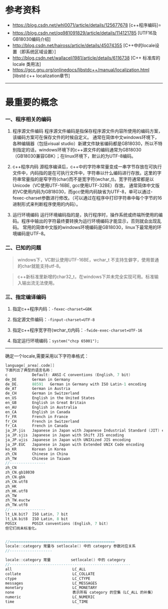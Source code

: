 # 参考资料
- https://blog.csdn.net/whl0071/article/details/125677678 [c++程序编码]⭐
- https://blog.csdn.net/qq981091829/article/details/114121785 [UTF16及GB18030编码介绍]
- http://blog.csdn.net/haiross/article/details/45074355 [C++中的locale设置（即系统区域设置）]
- http://blog.csdn.net/wallaceli1981/article/details/6116738 [C++ 标准库的 locale 类用法]
- https://gcc.gnu.org/onlinedocs/libstdc++/manual/localization.html [libstd c++ localization章节]

----

# 最重要的概念

### 一、程序相关的编码

1. 程序源文件编码 
    程序源文件编码是指保存程序源文件内容所使用的编码方案，该编码方案可在保存文件的时候自定义。 
    通常在简体中文windows环境下，各种编辑器（包括visual studio）新建文件缺省编码都是GB18030，所以不特别指定的话，windows环境下的c++源文件的编码通常为GB18030（GB18030兼容GBK）；在linux环境下，默认的为UTF-8编码。

2. c++程序内码 
    源程序编译后，c++中的字符串常量变成一串字节存放在可执行文件中，内码指的是在可执行文件中，字符串以什么编码进行存放。这里的字符串常量指的是窄字符(char)而不是宽字符(wchar_t)。宽字符通常都是以Unicode（VC使用UTF-16BE, gcc使用UTF-32BE）存放。 
    通常简体中文版的VC使用内码为GB18030，而gcc使用内码缺省为UTF-8，单可以通过-fexec-charset参数进行修改。（可以通过在程序中打印字符串中每个字节的16进制形式来判断程序使用的内码）。

3. 运行环境编码 
    运行环境编码指的是，执行程序时，操作系统或终端所使用的编码。程序中输出的字符最终要转换为运行环境编码才能显示，否则就会出现乱码。 
    常用的简体中文版的windows环境编码是GB18030，linux下最常用的环境编码是UTF-8。
    
### 二、已知的问题

> windows下，VC默认使用UTF-16BE，wchar_t 不支持生僻字，使用普通的char就能支持utf-8。

> c++新标准里新增的char32_t，在windows下并未完全实现可用。标准输入输出流无法使用。

### 三、指定编译编码

1. 指定c++程序内码：`-fexec-charset=GBK`

2. 指定源文件编码：`-finput-charset=UTF-8`

3. 指定c++程序宽字符(wchar_t)内码：`-fwide-exec-charset=UTF-16`

4. 指定运行环境编码：`system("chcp 65001");`

----

确定一个locale,需要采用以下字符串格式：
```c
language[_area[.code]]
下面列出了典型的语言名称：
c           Default: ANSI-C conventions (English, 7 bit)
de_DE       German in Germany
de_DE.      88591   German in Germany with ISO Latin-1 encoding
de_AT       German in Austria
de_CH       German in Switzerland
en_US       English in the United States
en_GB       English in Great Britain
en_AU       English in Australia
en_CA       English in Canada
fr_FR       French in France
fr_CH       French in Switzerland
fr_CA       French in Canada
ja_JP.jis   Japanese in Japan with Japanese Industrial Standard (JIT) encoding
ja_JP.sjis  Japanese in Japan with Shift JIS encoding
ja_JP.ujis  Japanese in Japan with UNIXized JIS encoding
ja_JP.EUC   Japanese in Japan with Extended UNIX Code encoding
ko_KR       Korean in Korea
zh_CN       Chinese in China
zh_TW       Chinese in Taiwan
//----------------
zh_CN
zh_CN.gb18030
zh_CN.gbk
zh_CN.utf8
zh_HK
zh_HK.utf8
zh_TW
zh_TW.euctw
zh_TW.utf8
//----------------
lt_LN.bit7  ISO Latin, 7 bit
lt_LN.bit8  ISO Latin, 8 bit
POSIX       POSIX conventions (English, 7 bit)
但它们尚未标准化。


//===============================================
locale::category 常量与 setlocale() 中的 category 参数对应关系
//-------------------

locale::category 常量         setlocale() 中的 category
//------------------------------------------------------
all                           LC_ALL
collate                       LC_COLLATE
ctype                         LC_CTYPE
messages                      LC_MESSAGES
monetary                      LC_MONETARY
none                          表示所有 category 的空集（LC_ALL 的补集）
numeric                       LC_NUMERIC
time                          LC_TIME
```
